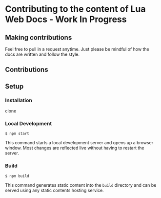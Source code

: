 # Contributing to the content of Lua Web Docs - Work In Progress

## Making contributions 

Feel free to pull in a request anytime. Just please be mindful of how the docs are written and follow the style.

## Contributions

## Setup




### Installation

clone 
### Local Development

```
$ npm start
```

This command starts a local development server and opens up a browser window. Most changes are reflected live without having to restart the server.

### Build

```
$ npm build
```

This command generates static content into the `build` directory and can be served using any static contents hosting service.
 
